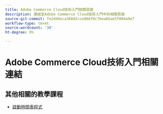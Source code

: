 ```yaml
---
title: Adobe Commerce Cloud技術入門相關頁面
description: 連結至Adobe Commerce Cloud技術入門中的相關頁面
source-git-commit: fe2dd4eca368d2cce866f0c7bea6bae5f004a9e7
workflow-type: tm+mt
source-wordcount: '30'
ht-degree: 0%

---
```


# Adobe Commerce Cloud技術入門相關連結

## 其他相關的教學課程

- [啟動時間表程式](../cloud/launch-process-timeline.md)
